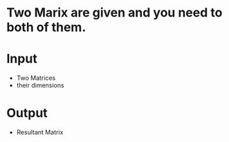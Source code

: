 # Two Marix are given and you need to both of them.

# Input
- Two Matrices
- their dimensions

# Output
- Resultant Matrix
